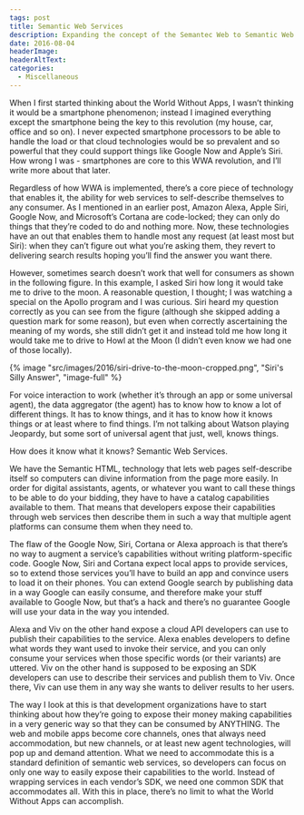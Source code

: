 ```yaml
---
tags: post
title: Semantic Web Services
description: Expanding the concept of the Semantec Web to Semantic Web Services.
date: 2016-08-04
headerImage: 
headerAltText:
categories: 
  - Miscellaneous
---
```


When I first started thinking about the World Without Apps, I wasn’t thinking it would be a smartphone phenomenon; instead I imagined everything except the smartphone being the key to this revolution (my house, car, office and so on). I never expected smartphone processors to be able to handle the load or that cloud technologies would be so prevalent and so powerful that they could support things like Google Now and Apple’s Siri. How wrong I was - smartphones are core to this WWA revolution, and I’ll write more about that later.

Regardless of how WWA is implemented, there’s a core piece of technology that enables it, the ability for web services to self-describe themselves to any consumer. As I mentioned in an earlier post, Amazon Alexa, Apple Siri, Google Now, and Microsoft’s Cortana are code-locked; they can only do things that they’re coded to do and nothing more. Now, these technologies have an out that enables them to handle most any request (at least most but Siri): when they can’t figure out what you’re asking them, they revert to delivering search results hoping you’ll find the answer you want there.

However, sometimes search doesn’t work that well for consumers as shown in the following figure. In this example, I asked Siri how long it would take me to drive to the moon. A reasonable question, I thought; I was watching a special on the Apollo program and I was curious. Siri heard my question correctly as you can see from the figure (although she skipped adding a question mark for some reason), but even when correctly ascertaining the meaning of my words, she still didn’t get it and instead told me how long it would take me to drive to Howl at the Moon (I didn’t even know we had one of those locally).

{% image "src/images/2016/siri-drive-to-the-moon-cropped.png", "Siri's Silly Answer", "image-full" %}

For voice interaction to work (whether it’s through an app or some universal agent), the data aggregator (the agent) has to know how to know a lot of different things. It has to know things, and it has to know how it knows things or at least where to find things. I’m not talking about Watson playing Jeopardy, but some sort of universal agent that just, well, knows things.

How does it know what it knows? Semantic Web Services.

We have the Semantic HTML, technology that lets web pages self-describe itself so computers can divine information from the page more easily. In order for digital assistants, agents, or whatever you want to call these things to be able to do your bidding, they have to have a catalog capabilities available to them. That means that developers expose their capabilities through web services then describe them in such a way that multiple agent platforms can consume them when they need to.

The flaw of the Google Now, Siri, Cortana or Alexa approach is that there’s no way to augment a service’s capabilities without writing platform-specific code. Google Now, Siri and Cortana expect local apps to provide services, so to extend those services you’ll have to build an app and convince users to load it on their phones. You can extend Google search by publishing data in a way Google can easily consume, and therefore make your stuff available to Google Now, but that’s a hack and there’s no guarantee Google will use your data in the way you intended.

Alexa and Viv on the other hand expose a cloud API developers can use to publish their capabilities to the service. Alexa enables developers to define what words they want used to invoke their service, and you can only consume your services when those specific words (or their variants) are uttered. Viv on the other hand is supposed to be exposing an SDK developers can use to describe their services and publish them to Viv. Once there, Viv can use them in any way she wants to deliver results to her users.

The way I look at this is that development organizations have to start thinking about how they’re going to expose their money making capabilities in a very generic way so that they can be consumed by ANYTHING. The web and mobile apps become core channels, ones that always need accommodation, but new channels, or at least new agent technologies, will pop up and demand attention. What we need to accommodate this is a standard definition of semantic web services, so developers can focus on only one way to easily expose their capabilities to the world. Instead of wrapping services in each vendor’s SDK, we need one common SDK that accommodates all. With this in place, there’s no limit to what the World Without Apps can accomplish.